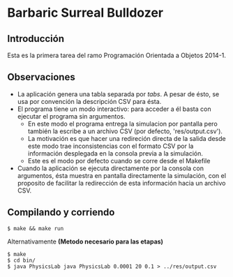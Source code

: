 Barbaric Surreal Bulldozer
==========================

Introducción
------------

Esta es la primera tarea del ramo Programación Orientada a Objetos 2014-1. 

Observaciones
-------------

- La aplicación genera una tabla separada por *tabs*. A pesar de ésto, se usa por convención la descripción CSV para ésta.
- El programa tiene un modo interactivo: para acceder a él basta con ejecutar el programa sin argumentos.
	- En este modo el programa entrega la simulacion por pantalla pero también la escribe a un archivo CSV (por defecto, 'res/output.csv').
	- La motivación es que hacer una redireción directa de la salida desde este modo trae inconsistencias con el formato CSV por la información desplegada en la consola previa a la simulación.
	- Este es el modo por defecto cuando se corre desde el Makefile
- Cuando la aplicación se ejecuta directamente por la consola con argumentos, ésta muestra en pantalla directamente la simulación, con el proposito de facilitar la redirección de esta información hacia un archivo CSV.

Compilando y corriendo
--------------------

	$ make && make run

Alternativamente **(Metodo necesario para las etapas)** 

	$ make
	$ cd bin/
	$ java PhysicsLab java PhysicsLab 0.0001 20 0.1 > ../res/output.csv

